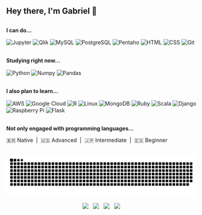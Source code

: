 ## Hey there, I'm Gabriel 👋

##

<b>I can do...</b>
<div class="lang" style="display: inline_block">
  <img align="center" alt="Jupyter" title="Jupyter" height="30" width="40" src="https://cdn.jsdelivr.net/gh/devicons/devicon/icons/jupyter/jupyter-original.svg">
  <img align="center" alt="Qlik" title="Qlik" height="26" width="28" src="https://lh3.googleusercontent.com/pw/AM-JKLVW47CMhbBhAh6nBQh77ByDVf2A-HlPh48vHenQ5vZ87-Unlv9l6b2vOs2rlb-ZFJRnI8PPmomK7TCBTmbLa5donmx5gAO__gXgzmmu7vrKzuOjsbiE9SlixBkdHhq053JpxHJGgC3SWJYkkbj9PV9stg=w750-h728-no?authuser=0">
  <img align="center" alt="MySQL" title="MySQL" height="30" width="40" src="https://cdn.jsdelivr.net/gh/devicons/devicon/icons/mysql/mysql-plain.svg">
  <img align="center" alt="PostgreSQL" title="PostgreSQL" height="30" width="40" src="https://cdn.jsdelivr.net/gh/devicons/devicon/icons/postgresql/postgresql-plain.svg">
  <img align="center" alt="Pentaho" title="Pentaho" height="30" width="32" src="https://lh3.googleusercontent.com/pw/AM-JKLWrOH3L8OAXr_v_4gsrPhpEU9hAl19WCn34QH3p1wVVDEzuHQy3yPS5Uraxce17iqWm17DuGrjjFWDkRDNwgNVOmz5KKPJq02GNHgoDsUqEpfNaFOlXY4gMIqTwXSvQkZduGxs7UqVPR1iRfqgsiP5y3Q=w667-h634-no?authuser=0">
  <img align="center" alt="HTML" title="HTML" height="30" width="40" src="https://cdn.jsdelivr.net/gh/devicons/devicon/icons/html5/html5-plain.svg">
  <img align="center" alt="CSS" title="CSS" height="30" width="40" src="https://cdn.jsdelivr.net/gh/devicons/devicon/icons/css3/css3-plain.svg">
  <img align="center" alt="Git" title="Git" height="30" width="40" src="https://cdn.jsdelivr.net/gh/devicons/devicon/icons/git/git-plain.svg">
</div>
  
<br><b>Studying right now...</b>
<div class="lang" style="display: inline_block">
  <img align="center" alt="Python" title="Python" height="30" width="40" src="https://cdn.jsdelivr.net/gh/devicons/devicon/icons/python/python-plain.svg">
  <img align="center" alt="Numpy" title="Numpy" height="30" width="40" src="https://cdn.jsdelivr.net/gh/devicons/devicon/icons/numpy/numpy-original.svg">
  <img align="center" alt="Pandas" title="Pandas" height="30" width="40" src="https://cdn.jsdelivr.net/gh/devicons/devicon/icons/pandas/pandas-original.svg">
</div>

<br><b>I also plan to learn...</b>
<div class="lang" style="display: inline_block">
  <img align="center" alt="AWS" title="AWS" height="20" width="30" src="https://lh3.googleusercontent.com/pw/AM-JKLVMYRzPdL1TzFXOgloWO6B_L6sLGapQl9IcJT7Ls_R8LDDOYY4ltgOkhxydqKKVCRUt8L1_MBQalSOZtNwng97BAK4RHdsKGJOm1z1ZqFtPFz_Xhjky0b_c6pb4LhrSIZpu-lXgOKxcJuAA30l8u9CXEA=w521-h325-no?authuser=0">
  <img align="center" alt="Google Cloud" title="Google Cloud" height="30" width="40" src="https://cdn.jsdelivr.net/gh/devicons/devicon/icons/googlecloud/googlecloud-plain.svg">
  <img align="center" alt="R" title="R" height="30" width="40" src="https://cdn.jsdelivr.net/gh/devicons/devicon/icons/r/r-original.svg">
  <img align="center" alt="Linux" title="Linux" height="30" width="40" src="https://cdn.jsdelivr.net/gh/devicons/devicon/icons/linux/linux-original.svg">
  <img align="center" alt="MongoDB" title="MongoDB" height="30" width="40" src="https://cdn.jsdelivr.net/gh/devicons/devicon/icons/mongodb/mongodb-original.svg">
  <img align="center" alt="Ruby" title="Ruby" height="30" width="40" src="https://cdn.jsdelivr.net/gh/devicons/devicon/icons/ruby/ruby-plain.svg">
  <img align="center" alt="Scala" title="Scala" height="30" width="40" src="https://cdn.jsdelivr.net/gh/devicons/devicon/icons/scala/scala-original.svg">
  <img align="center" alt="Django" title="Django" height="30" width="40" src="https://cdn.jsdelivr.net/gh/devicons/devicon/icons/django/django-plain.svg">
  <img align="center" alt="Raspberry Pi" title="Raspberry Pi" height="30" width="40" src="https://cdn.jsdelivr.net/gh/devicons/devicon/icons/raspberrypi/raspberrypi-original.svg">
  <img align="center" alt="Flask" title="Flask" height="30" width="40" src="https://cdn.jsdelivr.net/gh/devicons/devicon/icons/flask/flask-original.svg">
</div>
  
<br><b>Not only engaged with programming languages...</b>
<div>
  🇧🇷 Native&nbsp;&nbsp;|&nbsp;&nbsp;🇺🇸 Advanced&nbsp;&nbsp;|&nbsp;&nbsp;🇯🇵 Intermediate&nbsp;&nbsp;|&nbsp;&nbsp;🇪🇸 Beginner
</div>

##

![Snake animation](https://github.com/gabrielcnog/gabrielcnog/blob/output/github-contribution-grid-snake.svg)

<div align="center">
   <a href = "https://github.com/gabrielcnog"><img height="24" src="https://img.shields.io/github/followers/gabrielcnog?style=social" target="_blank"></a>&nbsp;&nbsp;
   <a href = "https://www.codewars.com/users/gabrielcnog/"><img height="24" src="https://badgen.net/badge/:subject/Codewars/terminal?labelColor=B0351E&icon=https://svgshare.com/i/cAi.svg&label=&color=B0351E" target="_blank"></a>&nbsp;&nbsp;
   <a href = "https://www.linkedin.com/in/gabrielcnog/"><img height="24" src="https://badgen.net/badge/:subject/Linkedin/terminal?labelColor=0B65C2&icon=https://svgshare.com/i/c9V.svg&label=&color=0B65C2" target="_blank"></a>&nbsp;&nbsp;
   <a href = "mailto:gabriel.c.nog@gmail.com"><img height="24" src="https://badgen.net/badge/:subject/E-mail/terminal?labelColor=EA4335&icon=https://svgshare.com/i/c8Q.svg&label=&color=EA4335" target="_blank"></a>
</div>
